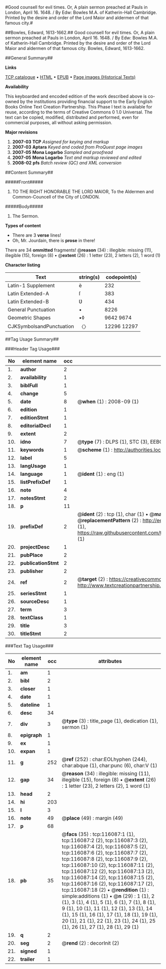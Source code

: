 #Good counsell for evil times. Or, A plain sermon preached at Pauls in London, April 16. 1648. / By Edw: Bowles M.A. of Katherin-Hall Cambridge. Printed by the desire and order of the Lord Maior and aldermen of that famous city.#

##Bowles, Edward, 1613-1662.##
Good counsell for evil times. Or, A plain sermon preached at Pauls in London, April 16. 1648. / By Edw: Bowles M.A. of Katherin-Hall Cambridge. Printed by the desire and order of the Lord Maior and aldermen of that famous city.
Bowles, Edward, 1613-1662.

##General Summary##

**Links**

[TCP catalogue](http://www.ota.ox.ac.uk/tcp/)  • 
[HTML](http://tei.it.ox.ac.uk/tcp/Texts-HTML/free/A77/A77148.html)  • 
[EPUB](http://tei.it.ox.ac.uk/tcp/Texts-EPUB/free/A77/A77148.epub) • 
[Page images (Historical Texts)](https://data.historicaltexts.jisc.ac.uk/view?pubId=eebo-99863871e&pageId=eebo-99863871e-116087-1)

**Availability**

This keyboarded and encoded edition of the
	       work described above is co-owned by the institutions
	       providing financial support to the Early English Books
	       Online Text Creation Partnership. This Phase I text is
	       available for reuse, according to the terms of Creative
	       Commons 0 1.0 Universal. The text can be copied,
	       modified, distributed and performed, even for
	       commercial purposes, all without asking permission.

**Major revisions**

1. __2007-03__ __TCP__ *Assigned for keying and markup*
1. __2007-03__ __Aptara__ *Keyed and coded from ProQuest page images*
1. __2007-05__ __Mona Logarbo__ *Sampled and proofread*
1. __2007-05__ __Mona Logarbo__ *Text and markup reviewed and edited*
1. __2008-02__ __pfs__ *Batch review (QC) and XML conversion*

##Content Summary##

#####Front#####

1. TO THE
RIGHT HONORABLE
THE LORD MAIOR,
To the Aldermen and Common-Councell
of the City of LONDON.

#####Body#####

1. The Sermon.

**Types of content**

  * There are 3 **verse** lines!
  * Oh, Mr. Jourdain, there is **prose** in there!

There are 34 **ommitted** fragments! 
 @__reason__ (34) : illegible: missing (11), illegible (15), foreign (8)  •  @__extent__ (26) : 1 letter (23), 2 letters (2), 1 word (1)

**Character listing**


|Text|string(s)|codepoint(s)|
|---|---|---|
|Latin-1 Supplement|è|232|
|Latin Extended-A|ſ|383|
|Latin Extended-B|Ʋ|434|
|General Punctuation|•|8226|
|Geometric Shapes|▪◊|9642 9674|
|CJKSymbolsandPunctuation|〈〉|12296 12297|

##Tag Usage Summary##

###Header Tag Usage###

|No|element name|occ|attributes|
|---|---|---|---|
|1.|__author__|2||
|2.|__availability__|1||
|3.|__biblFull__|1||
|4.|__change__|5||
|5.|__date__|8| @__when__ (1) : 2008-09 (1)|
|6.|__edition__|1||
|7.|__editionStmt__|1||
|8.|__editorialDecl__|1||
|9.|__extent__|2||
|10.|__idno__|7| @__type__ (7) : DLPS (1), STC (3), EEBO-CITATION (1), PROQUEST (1), VID (1)|
|11.|__keywords__|1| @__scheme__ (1) : http://authorities.loc.gov/ (1)|
|12.|__label__|5||
|13.|__langUsage__|1||
|14.|__language__|1| @__ident__ (1) : eng (1)|
|15.|__listPrefixDef__|1||
|16.|__note__|4||
|17.|__notesStmt__|2||
|18.|__p__|11||
|19.|__prefixDef__|2| @__ident__ (2) : tcp (1), char (1)  •  @__matchPattern__ (2) : ([0-9\-]+):([0-9IVX]+) (1), (.+) (1)  •  @__replacementPattern__ (2) : http://eebo.chadwyck.com/downloadtiff?vid=$1&page=$2 (1), https://raw.githubusercontent.com/textcreationpartnership/Texts/master/tcpchars.xml#$1 (1)|
|20.|__projectDesc__|1||
|21.|__pubPlace__|2||
|22.|__publicationStmt__|2||
|23.|__publisher__|2||
|24.|__ref__|2| @__target__ (2) : https://creativecommons.org/publicdomain/zero/1.0/ (1), http://www.textcreationpartnership.org/docs/. (1)|
|25.|__seriesStmt__|1||
|26.|__sourceDesc__|1||
|27.|__term__|3||
|28.|__textClass__|1||
|29.|__title__|3||
|30.|__titleStmt__|2||


###Text Tag Usage###

|No|element name|occ|attributes|
|---|---|---|---|
|1.|__am__|1||
|2.|__bibl__|2||
|3.|__closer__|1||
|4.|__date__|1||
|5.|__dateline__|1||
|6.|__desc__|34||
|7.|__div__|3| @__type__ (3) : title_page (1), dedication (1), sermon (1)|
|8.|__epigraph__|1||
|9.|__ex__|1||
|10.|__expan__|1||
|11.|__g__|252| @__ref__ (252) : char:EOLhyphen (244), char:abque (1), char:punc (6), char:V (1)|
|12.|__gap__|34| @__reason__ (34) : illegible: missing (11), illegible (15), foreign (8)  •  @__extent__ (26) : 1 letter (23), 2 letters (2), 1 word (1)|
|13.|__head__|2||
|14.|__hi__|203||
|15.|__l__|3||
|16.|__note__|49| @__place__ (49) : margin (49)|
|17.|__p__|68||
|18.|__pb__|35| @__facs__ (35) : tcp:116087:1 (1), tcp:116087:2 (2), tcp:116087:3 (2), tcp:116087:4 (2), tcp:116087:5 (2), tcp:116087:6 (2), tcp:116087:7 (2), tcp:116087:8 (2), tcp:116087:9 (2), tcp:116087:10 (2), tcp:116087:11 (2), tcp:116087:12 (2), tcp:116087:13 (2), tcp:116087:14 (2), tcp:116087:15 (2), tcp:116087:16 (2), tcp:116087:17 (2), tcp:116087:18 (2)  •  @__rendition__ (1) : simple:additions (1)  •  @__n__ (29) : 1 (1), 2 (1), 3 (1), 4 (1), 5 (1), 6 (1), 7 (1), 8 (1), 9 (1), 10 (1), 11 (1), 12 (1), 13 (1), 14 (1), 15 (1), 16 (1), 17 (1), 18 (1), 19 (1), 20 (1), 21 (1), 22 (1), 23 (1), 24 (1), 25 (1), 26 (1), 27 (1), 28 (1), 29 (1)|
|19.|__q__|2||
|20.|__seg__|2| @__rend__ (2) : decorInit (2)|
|21.|__signed__|1||
|22.|__trailer__|1||
